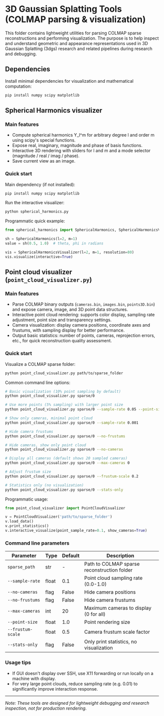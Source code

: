 # 3D Gaussian Splatting Tools (COLMAP parsing & visualization)

This folder contains lightweight utilities for parsing COLMAP sparse reconstructions and performing visualization. The purpose is to help inspect and understand geometric and appearance representations used in 3D Gaussian Splatting (3dgs) research and related pipelines during research and debugging.

## Dependencies

Install minimal dependencies for visualization and mathematical computation:

```bash
pip install numpy scipy matplotlib
```

## Spherical Harmonics visualizer

### Main features
- Compute spherical harmonics Y_l^m for arbitrary degree l and order m using scipy's special functions.
- Expose real, imaginary, magnitude and phase of basis functions.
- Interactive 3D rendering with sliders for l and m and a mode selector (magnitude / real / imag / phase).
- Save current view as an image.

### Quick start

Main dependency (if not installed):
```bash
pip install numpy scipy matplotlib
```

Run the interactive visualizer:
```bash
python spherical_harmonics.py
```

Programmatic quick example:
```python
from spherical_harmonics import SphericalHarmonics, SphericalHarmonicsVisualizer

sh = SphericalHarmonics(l=2, m=1)
value = sh(0.5, 1.0)  # theta, phi in radians

vis = SphericalHarmonicsVisualizer(l=2, m=1, resolution=80)
vis.visualize(interactive=True)
```

## Point cloud visualizer (`point_cloud_visualizer.py`)

### Main features
- Parse COLMAP binary outputs (`cameras.bin`, `images.bin`, `points3D.bin`) and expose camera, image, and 3D point data structures.
- Interactive point cloud rendering: supports color display, sampling rate adjustment, point size and transparency settings.
- Camera visualization: display camera positions, coordinate axes and frustums, with sampling display for better performance.
- Output basic statistics: number of points, cameras, reprojection errors, etc., for quick reconstruction quality assessment.

### Quick start

Visualize a COLMAP sparse folder:

```bash
python point_cloud_visualizer.py path/to/sparse_folder
```

Common command line options:

```bash
# Basic visualization (10% point sampling by default)
python point_cloud_visualizer.py sparse/0

# Use more points (5% sampling) with larger point size
python point_cloud_visualizer.py sparse/0 --sample-rate 0.05 --point-size 2

# Show only cameras, minimal point cloud
python point_cloud_visualizer.py sparse/0 --sample-rate 0.001

# Hide camera frustums
python point_cloud_visualizer.py sparse/0 --no-frustums

# Hide cameras, show only point cloud
python point_cloud_visualizer.py sparse/0 --no-cameras

# Display all cameras (default shows 20 sampled cameras)
python point_cloud_visualizer.py sparse/0 --max-cameras 0

# Adjust frustum size
python point_cloud_visualizer.py sparse/0 --frustum-scale 0.2

# Statistics only (no visualization)
python point_cloud_visualizer.py sparse/0 --stats-only
```

Programmatic usage:

```python
from point_cloud_visualizer import PointCloudVisualizer

v = PointCloudVisualizer('path/to/sparse_folder')
v.load_data()
v.print_statistics()
v.interactive_visualize(point_sample_rate=0.1, show_cameras=True)
```

### Command line parameters

| Parameter | Type | Default | Description |
|-----------|------|---------|-------------|
| `sparse_path` | str | - | Path to COLMAP sparse reconstruction folder |
| `--sample-rate` | float | 0.1 | Point cloud sampling rate (0.0-1.0) |
| `--no-cameras` | flag | False | Hide camera positions |
| `--no-frustums` | flag | False | Hide camera frustums |
| `--max-cameras` | int | 20 | Maximum cameras to display (0 for all) |
| `--point-size` | float | 1.0 | Point rendering size |
| `--frustum-scale` | float | 0.5 | Camera frustum scale factor |
| `--stats-only` | flag | False | Only print statistics, no visualization |

### Usage tips
- If GUI doesn't display over SSH, use X11 forwarding or run locally on a machine with display.
- For very large point clouds, reduce sampling rate (e.g. 0.01) to significantly improve interaction response.

---

*Note: These tools are designed for lightweight debugging and research inspection, not for production rendering.*
